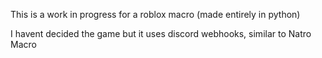 This is a work in progress for a roblox macro (made entirely in python)

I havent decided the game but it uses discord webhooks, similar to Natro Macro
